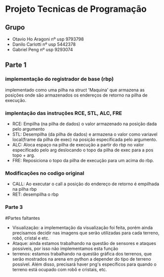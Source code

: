 # Projeto Tecnicas de Programação

## Grupo
 - Otavio Ho Aragoni nº usp 9793798
 - Danilo Carlotti nº usp 5442378
 - Gabriel Peng nº usp 9293074

## Parte 1

### implementação do registrador de base (rbp)
implementado como uma pilha na struct 'Maquina' que armazena as posições onde são armazenados os endereços de retorno na pilha de execução. 
### implentação das instruções RCE, STL, ALC, FRE
 - RCE: Empilha (na pilha de dados) o valor armazenado na posição dada pelo argumento
 - STL: Desempilha (da pilha de dados) e armazena o valor como variavel local(frame da pilha de exec) na posição especificada pelo argumento.
 - ALC: Aloca espaço na pilha de execução a partir do rbp no valor especificado pelo arg deslocando o topo da pilha de exec para a pos topo + arg.
 - FRE: Reposiciona o topo da pilha de execução para um acima do rbp.
### Modificações no codigo original
 - CALL: Ao executar o call a posição do endereço de retorno é empilhada na pilha rbp
 - RET: desempilha o rbp

### Parte 3

#Partes faltantes
- Visualização: a implementação da visualização foi feita, porém ainda precisamos decidir nas imagens que serão utilizadas para cada terreno, robô, cristal e etc.
- Ataque: ainda estamos trabalhando na questão de sensores e ataques possíveis, por isso não implementamos esta função
- terrenos: estamos trabalhando na questão gráfica dos terrenos, que serão mostrados na arena em python a depender do tipo de terreno possível. Além disso, precisará haver png's específicos para quando o terreno está ocupado com robô e cristais, etc.